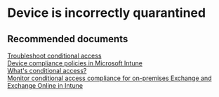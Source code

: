 <properties
	pageTitle="Device is incorrectly quarantined"
	description="Device is incorrectly quarantined"
	service="microsoft.intune"
	resource="intune"
	authors="mackie1604"
	displayOrder=""
	selfHelpType="generic"
	supportTopicIds="32435302"
	resourceTags=""
	productPesIds="15584"
	cloudEnvironments="public"
/>

# Device is incorrectly quarantined

## **Recommended documents**

[Troubleshoot conditional access](https://docs.microsoft.com/intune-classic/troubleshoot/troubleshoot-conditional-access)<br>
[Device compliance policies in Microsoft Intune](https://docs.microsoft.com/intune/deploy-use/introduction-to-device-compliance-policies-in-microsoft-intune)<br>
[What's conditional access?](https://docs.microsoft.com/intune/conditional-access)<br>
[Monitor conditional access compliance for on-premises Exchange and Exchange Online in Intune](https://docs.microsoft.com/intune/conditional-access-exchange-monitor)<br>




